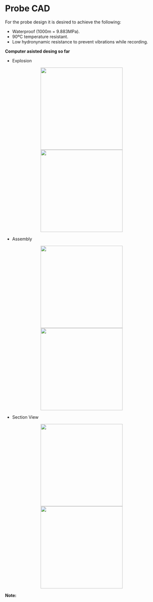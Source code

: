 # Probe CAD

For the probe design it is desired to achieve the following:

 - Waterproof (1000m = 9.883MPa).
 - 90ºC temperature resistant.
 - Low hydronynamic resistance to prevent vibrations while recording.

**Computer asisted desing so far**
 - Explosion
<p align="center">
  <img src=https://github.com/andres-tr/BoreholeCamera/tree/master/img/Explosion1.gif width="270"/><img src=https://github.com/andres-tr/BoreholeCamera/tree/master/img/Explosion2.gif width="270"/>
</p>

 - Assembly
<p align="center">
  <img src=https://github.com/andres-tr/BoreholeCamera/tree/master/img/Assembly1.png width="270"/><img src=https://github.com/andres-tr/BoreholeCamera/tree/master/img/Assembly2.png width="270"/>
</p>

 - Section View
<p align="center">
  <img src=https://github.com/andres-tr/BoreholeCamera/tree/master/img/SectionView1.png width="270"/><img src=https://github.com/andres-tr/BoreholeCamera/tree/master/img/SectionView2.png width="270"/>
</p>

**Note:** 
